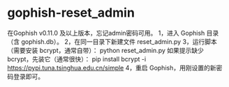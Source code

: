 # gophish-reset_admin
在Gophish v0.11.0 及以上版本，忘记admin密码可用。
1，进入 Gophish 目录（含 gophish.db）。
2，在同一目录下新建文件 reset_admin.py
3，运行脚本（需要安装 bcrypt，通常自带）：
  python reset_admin.py
如果提示缺少 bcrypt，先装它（通常很快）：
pip install bcrypt -i https://pypi.tuna.tsinghua.edu.cn/simple
4，重启 Gophish，用刚设置的新密码登录即可。
